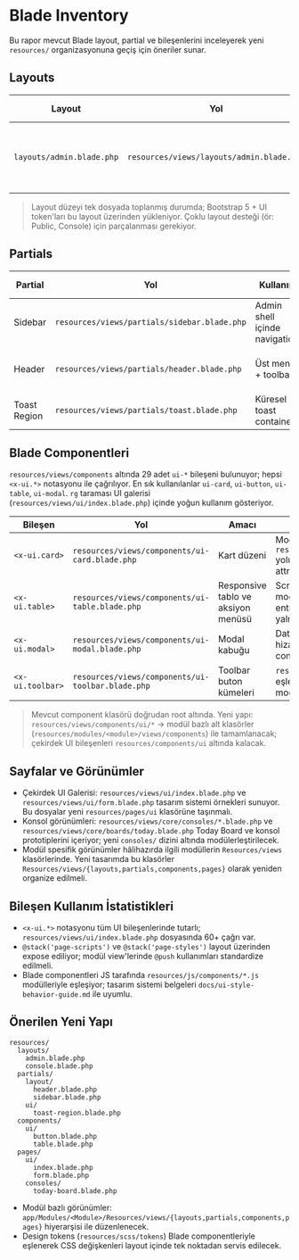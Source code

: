 # Blade Inventory

Bu rapor mevcut Blade layout, partial ve bileşenlerini inceleyerek yeni `resources/` organizasyonuna geçiş için öneriler sunar.

## Layouts
| Layout | Yol | Tanım | Sections / Yields | Stacks | @vite Kullanımı | Öneri |
| --- | --- | --- | --- | --- | --- | --- |
| `layouts/admin.blade.php` | `resources/views/layouts/admin.blade.php` | Yönetim kabuğu; Today Board + konsolları taşıyor. | `title`, `module`, `section`, `content` | `page-styles`, `page-scripts` | `@vite(['resources/scss/app.scss','resources/js/app.js'])` | Layout Core katmana taşınıp `resources/layouts/admin.blade.php` → `resources/layouts/admin/app.blade.php` şeklinde modülerleştirilmeli; module slug attribute otomatik keşifle beslenecek.

> Layout düzeyi tek dosyada toplanmış durumda; Bootstrap 5 + UI token'ları bu layout üzerinden yükleniyor. Çoklu layout desteği (ör: Public, Console) için parçalanması gerekiyor.

## Partials
| Partial | Yol | Kullanım | Öne Çıkan Bileşenler | Öneri |
| --- | --- | --- | --- | --- |
| Sidebar | `resources/views/partials/sidebar.blade.php` | Admin shell içinde navigation. | statik link listeleri | `resources/partials/layout/sidebar.blade.php` altına taşınarak module discovery (config tabanlı) uygulanmalı.
| Header | `resources/views/partials/header.blade.php` | Üst menü + toolbar. | `<x-ui.toolbar>`, toggle butonları | Header aksiyonları Consoles akışlarına göre dinamikleştirilmeli; toolbar item'ları JSON config ile beslenecek.
| Toast Region | `resources/views/partials/toast.blade.php` | Küresel toast container. | `<x-ui.toast>` | `resources/partials/ui/toast-region.blade.php` altına taşınıp Vite entry ile lazy-load edilecek.

## Blade Componentleri
`resources/views/components` altında 29 adet `ui-*` bileşeni bulunuyor; hepsi `<x-ui.*>` notasyonu ile çağrılıyor. En sık kullanılanlar `ui-card`, `ui-button`, `ui-table`, `ui-modal`. `rg` taraması UI galerisi (`resources/views/ui/index.blade.php`) içinde yoğun kullanım gösteriyor.

| Bileşen | Yol | Amacı | Öneri |
| --- | --- | --- | --- |
| `<x-ui.card>` | `resources/views/components/ui-card.blade.php` | Kart düzeni | Modüller arası paylaşım için `resources/components/ui/card.blade.php` yolu standardize edilmeli; props tipi PHP attribute ile belgelenmeli.
| `<x-ui.table>` | `resources/views/components/ui-table.blade.php` | Responsive tablo ve aksiyon menüsü | Scroll gölgesi ve density kontrolleri JS modülüne bağımlı; module bazlı Vite entry auto-discovery ile table script'i yalnız kullanılan sayfalara dahil edilmeli.
| `<x-ui.modal>` | `resources/views/components/ui-modal.blade.php` | Modal kabuğu | Data attributes design token'ları ile hizalanacak; form slot'u typed component'e çevrilecek.
| `<x-ui.toolbar>` | `resources/views/components/ui-toolbar.blade.php` | Toolbar buton kümeleri | `resources/js/components/toolbar.js` ile eşleşiyor; toolbar item konfigürasyonu modül config dosyalarına taşınmalı.

> Mevcut component klasörü doğrudan root altında. Yeni yapı: `resources/views/components/ui/*` → modül bazlı alt klasörler (`resources/modules/<module>/views/components`) ile tamamlanacak; çekirdek UI bileşenleri `resources/components/ui` altında kalacak.

## Sayfalar ve Görünümler
- Çekirdek UI Galerisi: `resources/views/ui/index.blade.php` ve `resources/views/ui/form.blade.php` tasarım sistemi örnekleri sunuyor. Bu dosyalar yeni `resources/pages/ui` klasörüne taşınmalı.
- Konsol görünümleri: `resources/views/core/consoles/*.blade.php` ve `resources/views/core/boards/today.blade.php` Today Board ve konsol prototiplerini içeriyor; yeni `consoles/` dizini altında modülerleştirilecek.
- Modül spesifik görünümler hâlihazırda ilgili modüllerin `Resources/views` klasörlerinde. Yeni tasarımda bu klasörler `Resources/views/{layouts,partials,components,pages}` olarak yeniden organize edilmeli.

## Bileşen Kullanım İstatistikleri
- `<x-ui.*>` notasyonu tüm UI bileşenlerinde tutarlı; `resources/views/ui/index.blade.php` dosyasında 60+ çağrı var.
- `@stack('page-scripts')` ve `@stack('page-styles')` layout üzerinden expose ediliyor; modül view'lerinde `@push` kullanımları standardize edilmeli.
- Blade componentleri JS tarafında `resources/js/components/*.js` modülleriyle eşleşiyor; tasarım sistemi belgeleri `docs/ui-style-behavior-guide.md` ile uyumlu.

## Önerilen Yeni Yapı
```
resources/
  layouts/
    admin.blade.php
    console.blade.php
  partials/
    layout/
      header.blade.php
      sidebar.blade.php
    ui/
      toast-region.blade.php
  components/
    ui/
      button.blade.php
      table.blade.php
  pages/
    ui/
      index.blade.php
      form.blade.php
    consoles/
      today-board.blade.php
```
- Modül bazlı görünümler: `app/Modules/<Module>/Resources/views/{layouts,partials,components,pages}` hiyerarşisi ile düzenlenecek.
- Design tokens (`resources/scss/tokens`) Blade componentleriyle eşlenerek CSS değişkenleri layout içinde tek noktadan servis edilecek.

